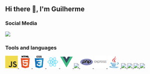 ## Hi there 👋, I'm Guilherme

### Social Media

<a href="https://www.linkedin.com/in/guilherme-silva-de-sordi-535bab211/">
  <img width="40px" src="https://user-images.githubusercontent.com/79471410/131131426-f06bf07e-e353-441b-87e3-7f1fe2705ea8.png" />
</a>

### Tools and languages

<a href="https://developer.mozilla.org/pt-BR/docs/Web/JavaScript">
  <img width="40px" src="https://raw.githubusercontent.com/github/explore/80688e429a7d4ef2fca1e82350fe8e3517d3494d/topics/javascript/javascript.png" />
</a>
<a href="https://developer.mozilla.org/pt-BR/docs/Web/HTML">
  <img width="40px" src="https://raw.githubusercontent.com/github/explore/80688e429a7d4ef2fca1e82350fe8e3517d3494d/topics/html/html.png" />
</a>
<a href="https://developer.mozilla.org/pt-BR/docs/Web/CSS">
  <img width="40px" src="https://raw.githubusercontent.com/github/explore/80688e429a7d4ef2fca1e82350fe8e3517d3494d/topics/css/css.png" />
</a>
<a href="https://pt-br.reactjs.org/">
  <img width="40px" src="https://raw.githubusercontent.com/github/explore/80688e429a7d4ef2fca1e82350fe8e3517d3494d/topics/react/react.png" />
</a>
<a href="https://vuejs.org/">
  <img width="40px" src="https://raw.githubusercontent.com/github/explore/80688e429a7d4ef2fca1e82350fe8e3517d3494d/topics/vue/vue.png" />
</a>
<a href="https://ionicframework.com/">
  <img width="40px" src="https://ionicframework.com/img/meta/favicon-32x32.png" />
</a>
<a href="https://www.php.net/">
  <img width="40px" src="https://raw.githubusercontent.com/github/explore/80688e429a7d4ef2fca1e82350fe8e3517d3494d/topics/php/php.png" />
</a>
<a href="https://expressjs.com/pt-br/">
  <img width="40px" src="https://raw.githubusercontent.com/devicons/devicon/master/icons/express/express-original-wordmark.svg" />
</a>
<a href="https://www.java.com/pt-BR/">
  <img width="40px" src="https://raw.githubusercontent.com/devicons/devicon/master/icons/java/java-original.svg" />
</a>
<a href="https://git-scm.com/">
  <img width="40px" src="https://www.vectorlogo.zone/logos/git-scm/git-scm-icon.svg" />
</a>
<a href="https://www.microsoft.com/pt-br/windows/">
  <img width="40px" src="https://upload.wikimedia.org/wikipedia/commons/thumb/5/5f/Windows_logo_-_2012.svg/1024px-Windows_logo_-_2012.svg.png" />
</a>
<a href="https://4linux.com.br/o-que-e-linux/">
  <img width="40px" src="https://upload.wikimedia.org/wikipedia/commons/b/b0/NewTux.svg" />
</a>
<a href="https://4linux.com.br/o-que-e-linux/">
  <img width="40px" src="https://raw.githubusercontent.com/github/explore/80688e429a7d4ef2fca1e82350fe8e3517d3494d/topics/postgres/postgres.png" />
</a>
